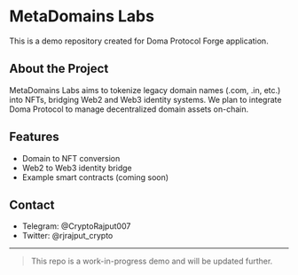 # MetaDomains Labs

This is a demo repository created for Doma Protocol Forge application.

## About the Project

MetaDomains Labs aims to tokenize legacy domain names (.com, .in, etc.) into NFTs, bridging Web2 and Web3 identity systems. We plan to integrate Doma Protocol to manage decentralized domain assets on-chain.

## Features

- Domain to NFT conversion
- Web2 to Web3 identity bridge
- Example smart contracts (coming soon)

## Contact

- Telegram: @CryptoRajput007
- Twitter: @rjrajput_crypto

---

> This repo is a work-in-progress demo and will be updated further.

